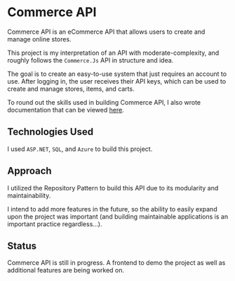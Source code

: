 # Commerce API

Commerce API is an eCommerce API that allows users to create and manage online stores.

This project is my interpretation of an API with moderate-complexity, and roughly follows the `Commerce.Js` API in structure and idea.

The goal is to create an easy-to-use system that just requires an account to use. After logging in, the user receives their API keys,
which can be used to create and manage stores, items, and carts.

To round out the skills used in building Commerce API, I also wrote documentation that can be viewed [here](https://app.theneo.io/personal/commerce-api).

## Technologies Used

I used `ASP.NET`, `SQL`, and `Azure` to build this project.

## Approach

I utilized the Repository Pattern to build this API due to its modularity and maintainability.

I intend to add more features in the future, so the ability to easily expand upon the project was important 
(and building maintainable applications is an important practice regardless...).


## Status

Commerce API is still in progress. A frontend to demo the project as well as additional features are being worked on.
